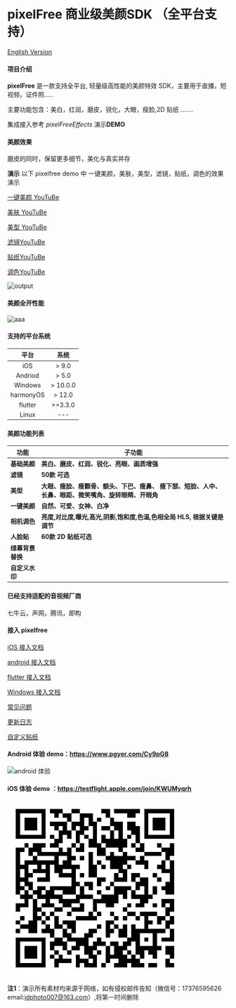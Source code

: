 # pixelFree 商业级美颜SDK （全平台支持）

[English Version](./README_en.md)

#### 项目介绍

**pixelFree** 是一款支持全平台, 轻量级高性能的美颜特效 SDK，主要用于直播，短视频，证件照.....

主要功能包含：美白，红润，磨皮，锐化，大眼，瘦脸,2D 贴纸 …….

集成接入参考  *pixelFreeEffects* 演示**DEMO**

#### 美颜效果 

磨皮的同时，保留更多细节，美化与真实并存

**演示**  以下 pixelfree demo 中 一键美颜，美肤，美型，滤镜，贴纸，调色的效果演示

[一键美颜 YouTuBe](https://youtube.com/shorts/DrH07vYCjxo?feature=share)

[美肤 YouTuBe](https://youtube.com/shorts/HyrIGTSJ2zw)

[美型 YouTuBe](https://youtube.com/shorts/LIqiX36eK5o)

[滤镜YouTuBe](https://youtube.com/shorts/31kJmS0pXQo)

[贴纸YouTuBe](https://youtube.com/shorts/7lc1k9PGsNA)

[调色YouTuBe](https://youtube.com/shorts/JkV4KY5Qkbo)



![output](./doc/output.gif)

#### 美颜全开性能

![aaa](./res/option.png)   

#### 支持的平台系统

|  平台   |  系统  |
| :-----: | :----: |
|   iOS   | > 9.0  |
| Andriod | >  5.0 |
| Windows | >  10.0.0 |
| harmonyOS | >  12.0  |
| flutter |   >=3.3.0 |
| Linux |  --- |

#### 美颜功能列表

| 功能             | 子功能                                                       |
| ---------------- | ------------------------------------------------------------ |
| **基础美颜**     | **美白、磨皮、红润、锐化、亮眼、画质增强**                   |
| **滤镜**         | **50款 可选**                                                |
| **美型**         | **大眼、瘦脸、瘦颧骨、额头、下巴、瘦鼻、 瘦下颔、短脸、人中、长鼻、眼距、微笑嘴角、旋转眼睛、开眼角** |
| **一键美颜**     | **自然、可爱、女神、白净**                                   |
| **相机调色**     | **亮度,对比度,曝光,高光,阴影,饱和度,色温,色相全局 HLS, 根据关键是调节** |
| **人脸贴**       | **60款 2D 贴纸可选**                                         |
| **绿幕背景替换** |                                                              |
| **自定义水印**   |                                                              |



#### 已经支持适配的音视频厂商

七牛云，声网，腾讯，即构

####  接入 pixelfree

[iOS 接入文档](./doc/doc_iOS.md)

[android 接入文档](./doc/doc_android.md)

[flutter 接入文档](./doc/doc_flutter.md)

[Windows 接入文档](./doc/doc_windows.md)

[常见问题](./doc/frequently_asked_questions.md)

[更新日志](./doc/release_note.md)

[自定义贴纸](./doc/custom_stickers.md)


####  Android 体验 demo：https://www.pgyer.com/Cy9pG8

![android 体验](./res/qrcode_www.pgyer.com.png)

####  iOS 体验 demo ：https://testflight.apple.com/join/KWUMyqrh

![iOS 体验](./res/testflight_apple.png)



**注1**：演示所有素材均来源于网络，如有侵权邮件告知（微信号：17376595626 email:idphoto007@163.com）,将第一时间删除

